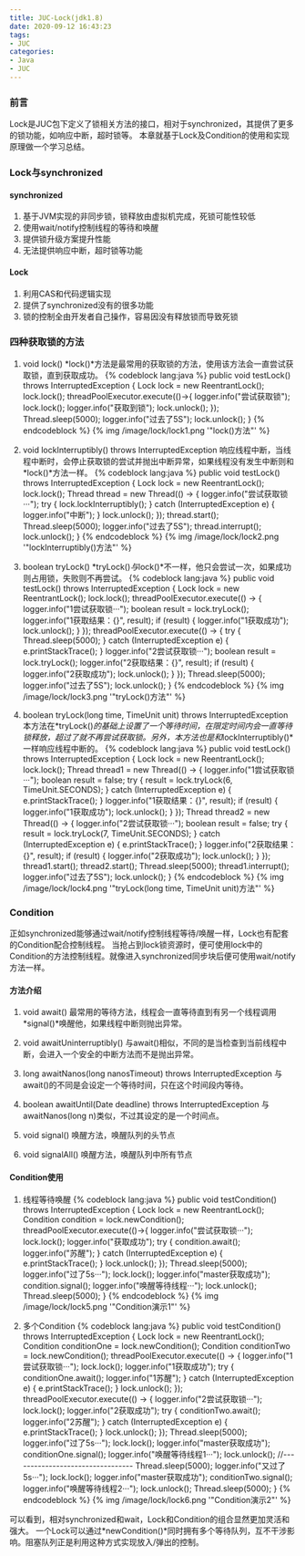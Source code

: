 ```yaml
---
title: JUC-Lock(jdk1.8)
date: 2020-09-12 16:43:23
tags:
- JUC
categories:
- Java
- JUC
---
```


### 前言

   Lock是JUC包下定义了锁相关方法的接口，相对于synchronized，其提供了更多的锁功能，如响应中断，超时锁等。
   本章就基于Lock及Condition的使用和实现原理做一个学习总结。
<!-- more -->

### Lock与synchronized

#### synchronized

1. 基于JVM实现的非同步锁，锁释放由虚拟机完成，死锁可能性较低
2. 使用wait/notify控制线程的等待和唤醒
3. 提供锁升级方案提升性能
4. 无法提供响应中断，超时锁等功能

#### Lock

1. 利用CAS和代码逻辑实现
2. 提供了synchronized没有的很多功能
3. 锁的控制全由开发者自己操作，容易因没有释放锁而导致死锁	 

### 四种获取锁的方法

1. void lock()
   *lock()*方法是最常用的获取锁的方法，使用该方法会一直尝试获取锁，直到获取成功。
{% codeblock lang:java %}
public void testLock() throws InterruptedException {
    Lock lock = new ReentrantLock();
    lock.lock();
    threadPoolExecutor.execute(()->{
        logger.info("尝试获取锁");
        lock.lock();
        logger.info("获取到锁");
        lock.unlock();
    });
    Thread.sleep(5000);
    logger.info("过去了5S");
    lock.unlock();
}
{% endcodeblock %}
{% img  /image/lock/lock1.png  '"lock()方法"' %}

2. void lockInterruptibly() throws InterruptedException
   响应线程中断，当线程中断时，会停止获取锁的尝试并抛出中断异常，如果线程没有发生中断则和*lock()*方法一样。
{% codeblock lang:java %}
public void testLock() throws InterruptedException {
    Lock lock = new ReentrantLock();
    lock.lock();
    Thread thread = new Thread(() -> {
        logger.info("尝试获取锁···");
        try {
            lock.lockInterruptibly();
        } catch (InterruptedException e) {
            logger.info("中断");
        }
        lock.unlock();
    });
    thread.start();
    Thread.sleep(5000);
    logger.info("过去了5S");
    thread.interrupt();
    lock.unlock();
}
{% endcodeblock %}
{% img  /image/lock/lock2.png  '"lockInterruptibly()方法"' %}

3. boolean tryLock()
   *tryLock()*与*lock()*不一样，他只会尝试一次，如果成功则占用锁，失败则不再尝试。
{% codeblock lang:java %}
public void testLock() throws InterruptedException {
    Lock lock = new ReentrantLock();
    lock.lock();
    threadPoolExecutor.execute(() -> {
        logger.info("1尝试获取锁···");
        boolean result = lock.tryLock();
        logger.info("1获取结果：{}", result);
        if (result) {
            logger.info("1获取成功");
            lock.unlock();
        }
    });
    threadPoolExecutor.execute(() -> {
        try {
            Thread.sleep(5000);
        } catch (InterruptedException e) {
            e.printStackTrace();
        }
        logger.info("2尝试获取锁···");
        boolean result = lock.tryLock();
        logger.info("2获取结果：{}", result);
        if (result) {
            logger.info("2获取成功");
            lock.unlock();
        }
    });
    Thread.sleep(5000);
    logger.info("过去了5S");
    lock.unlock();
}
{% endcodeblock %}
{% img  /image/lock/lock3.png  '"tryLock()方法"' %}

4. boolean tryLock(long time, TimeUnit unit) throws InterruptedException
   本方法在*tryLock()*的基础上设置了一个等待时间，在限定时间内会一直等待锁释放，超过了就不再尝试获取锁。另外，本方法也是和*lockInterruptibly()*一样响应线程中断的。
{% codeblock lang:java %}
public void testLock() throws InterruptedException {
    Lock lock = new ReentrantLock();
    lock.lock();
    Thread thread1 = new Thread(() -> {
        logger.info("1尝试获取锁···");
        boolean result = false;
        try {
            result = lock.tryLock(6, TimeUnit.SECONDS);
        } catch (InterruptedException e) {
            e.printStackTrace();
        }
        logger.info("1获取结果：{}", result);
        if (result) {
            logger.info("1获取成功");
            lock.unlock();
        }
    });
    Thread thread2 = new Thread(() -> {
        logger.info("2尝试获取锁···");
        boolean result = false;
        try {
            result = lock.tryLock(7, TimeUnit.SECONDS);
        } catch (InterruptedException e) {
            e.printStackTrace();
        }
        logger.info("2获取结果：{}", result);
        if (result) {
            logger.info("2获取成功");
            lock.unlock();
        }
    });
    thread1.start();
    thread2.start();
    Thread.sleep(5000);
    thread1.interrupt();
    logger.info("过去了5S");
    lock.unlock();
}
{% endcodeblock %}
{% img  /image/lock/lock4.png  '"tryLock(long time, TimeUnit unit)方法"' %}

### Condition

  正如synchronized能够通过wait/notify控制线程等待/唤醒一样，Lock也有配套的Condition配合控制线程。
  当抢占到lock锁资源时，便可使用lock中的Condition的方法控制线程。就像进入synchronized同步块后便可使用wait/notify方法一样。

#### 方法介绍

1. void await()
   最常用的等待方法，线程会一直等待直到有另一个线程调用*signal()*唤醒他，如果线程中断则抛出异常。

2. void awaitUninterruptibly()
   与await()相似，不同的是当检查到当前线程中断，会进入一个安全的中断方法而不是抛出异常。

3. long awaitNanos(long nanosTimeout) throws InterruptedException
   与await()的不同是会设定一个等待时间，只在这个时间段内等待。

4. boolean awaitUntil(Date deadline) throws InterruptedException
   与awaitNanos(long n)类似，不过其设定的是一个时间点。

5. void signal()
   唤醒方法，唤醒队列的头节点

6. void signalAll()
   唤醒方法，唤醒队列中所有节点

#### Condition使用

1. 线程等待唤醒
{% codeblock lang:java %}
public void testCondition() throws InterruptedException {
    Lock lock = new ReentrantLock();
    Condition condition = lock.newCondition();
    threadPoolExecutor.execute(()->{
        logger.info("尝试获取锁···");
        lock.lock();
        logger.info("获取成功");
        try {
            condition.await();
            logger.info("苏醒");
        } catch (InterruptedException e) {
            e.printStackTrace();
        }
        lock.unlock();
    });
    Thread.sleep(5000);
    logger.info("过了5s···");
    lock.lock();
    logger.info("master获取成功");
    condition.signal();
    logger.info("唤醒等待线程···");
    lock.unlock();
    Thread.sleep(5000);
}
{% endcodeblock %}
{% img  /image/lock/lock5.png  '"Condition演示1"' %}

2. 多个Condition
{% codeblock lang:java %}
public void testCondition() throws InterruptedException {
    Lock lock = new ReentrantLock();
    Condition conditionOne = lock.newCondition();
    Condition conditionTwo = lock.newCondition();
    threadPoolExecutor.execute(() -> {
        logger.info("1尝试获取锁···");
        lock.lock();
        logger.info("1获取成功");
        try {
            conditionOne.await();
            logger.info("1苏醒");
        } catch (InterruptedException e) {
            e.printStackTrace();
        }
        lock.unlock();
    });
    threadPoolExecutor.execute(() -> {
        logger.info("2尝试获取锁···");
        lock.lock();
        logger.info("2获取成功");
        try {
            conditionTwo.await();
            logger.info("2苏醒");
        } catch (InterruptedException e) {
            e.printStackTrace();
        }
        lock.unlock();
    });
    Thread.sleep(5000);
    logger.info("过了5s···");
    lock.lock();
    logger.info("master获取成功");
    conditionOne.signal();
    logger.info("唤醒等待线程1···");
    lock.unlock();
    //---------------------------------
    Thread.sleep(5000);
    logger.info("又过了5s···");
    lock.lock();
    logger.info("master获取成功");
    conditionTwo.signal();
    logger.info("唤醒等待线程2···");
    lock.unlock();
    Thread.sleep(5000);
}
{% endcodeblock %}
{% img  /image/lock/lock6.png  '"Condition演示2"' %}

  可以看到，相对synchronized和wait，Lock和Condition的组合显然更加灵活和强大。
  一个Lock可以通过*newCondition()*同时拥有多个等待队列，互不干涉影响。阻塞队列正是利用这种方式实现放入/弹出的控制。


